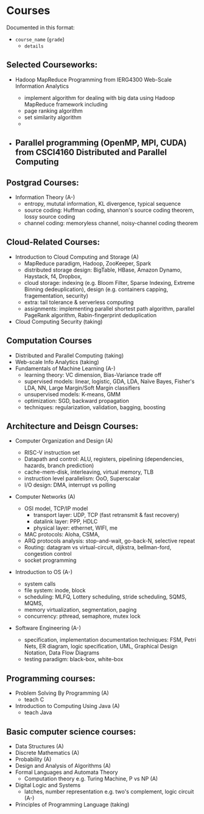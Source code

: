 # Courses

Documented in this format:
 - `course_name` (`grade`)
   - `details`
## Selected Courseworks:
 - Hadoop MapReduce Programming from IERG4300 Web-Scale Information Analytics
    - implement algorithm for dealing with big data using Hadoop MapReduce framework including
     - page ranking algorithm
     - set similarity algorithm
     -  
 
 - Parallel programming (OpenMP, MPI, CUDA) from CSCI4160 Distributed and Parallel Computing
    - 

## Postgrad Courses:
  - Information Theory (A-)
    - entropy, mututal information, KL divergence, typical sequence
    - source coding: Huffman coding, shannon's source coding theorem, lossy source coding
    - channel coding: memoryless channel, noisy-channel coding theorem

## Cloud-Related Courses:
  - Introduction to Cloud Computing and Storage (A)
    - MapReduce paradigm, Hadoop, ZooKeeper, Spark
    - distributed storage design: BigTable, HBase, Amazon Dynamo, Haystack, f4, Dropbox, 
    - cloud storage: indexing (e.g. Bloom Filter, Sparse Indexing, Extreme Binning dedeuplication), design (e.g. containers capping, fragementation, security) 
    - extra: tail tolerance & serverless computing
    - assignments: implementing parallel shortest path algorithm, parallel PageRank algorithm, Rabin-fingerprint deduplication
  - Cloud Computing Security (taking)

## Computation Courses
  - Distributed and Parallel Computing (taking)
  - Web-scale Info Analytics (taking)
  - Fundamentals of Machine Learning (A-)
    - learning theory: VC dimension, Bias-Variance trade off
    - supervised models: linear, logistic, GDA, LDA, Naïve Bayes, Fisher's LDA, NN, Large Margin/Soft Margin classifiers
    - unsupervised models: K-means, GMM
    - optimization: SGD, backward propagation
    - techniques: regularization, validation, bagging, boosting

## Architecture and Deisgn Courses:
  - Computer Organization and Design (A)
    - RISC-V instruction set
    - Datapath and control: ALU, registers, pipelining (dependencies, hazards, branch prediction)
    - cache-mem-disk, interleaving, virtual memory, TLB
    - instruction level parallelism: OoO, Superscalar
    - I/O design: DMA, interrupt vs polling

 - Computer Networks (A)
   - OSI model, TCP/IP model
      - transport layer: UDP, TCP (fast retransmit & fast recovery)
      - datalink layer: PPP, HDLC
      - physical layer: ethernet, WIFI, me
   - MAC protocols: Aloha, CSMA, 
   - ARQ protocols analysis: stop-and-wait, go-back-N, selective repeat 
   - Routing: datagram vs virtual-circuit, dijkstra, bellman-ford, congestion control
   - socket programming

 - Introduction to OS (A-)
   - system calls
   - file system: inode, block
   - scheduling: MLFQ, Lottery scheduling, stride scheduling, SQMS, MQMS,
   - memory virtualization, segmentation, paging
   - concurrency: pthread, semaphore, mutex lock
  
 -  Software Engineering (A-)
    - specification, implementation documentation techniques: FSM, Petri Nets, ER diagram, logic specification, UML, Graphical Design Notation, Data Flow Diagrams
    - testing paradigm: black-box, white-box

## Programming courses:
 - Problem Solving By Programming (A)
   - teach C 
 - Introduction to Computing Using Java (A)
   - teach Java 

## Basic computer science courses:
 - Data Structures (A)
 - Discrete Mathematics (A)
 - Probability (A)
 - Design and Analysis of Algorithms (A)
 - Formal Languages and Automata Theory
   - Computation theory e.g. Turing Machine, P vs NP (A)
 - Digital Logic and Systems
   - latches, number representation e.g. two's complement, logic circuit (A-)
 - Principles of Programming Language (taking)


